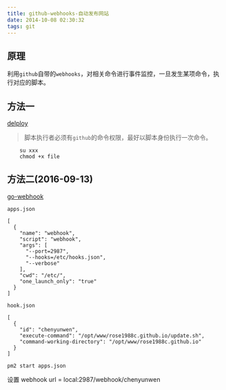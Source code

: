 ```yaml
---
title: github-webhooks-自动发布网站
date: 2014-10-08 02:30:32
tags: git
---
```


## 原理

利用`github`自带的`webhooks`，对相关命令进行事件监控，一旦发生某项命令，执行对应的脚本。


## 方法一

[delploy](https://gist.github.com/rose1988c/66b4746c0a75dee5743c)

> 脚本执行者必须有`github`的命令权限，最好以脚本身份执行一次命令。

````
    su xxx
    chmod +x file
````

## 方法二(2016-09-13)

[go-webhook](https://github.com/adnanh/webhook)

`apps.json`

````
[
  {
    "name": "webhook",
    "script": "webhook",
    "args": [
      "--port=2987",
      "--hooks=/etc/hooks.json",
      "--verbose"
    ],
    "cwd": "/etc/",
    "one_launch_only": "true"
  }
]
````

`hook.json`

````
[
  {
    "id": "chenyunwen",
    "execute-command": "/opt/www/rose1988c.github.io/update.sh",
    "command-working-directory": "/opt/www/rose1988c.github.io"
  }
]
````

`pm2 start apps.json`

设置 webhook url = local:2987/webhook/chenyunwen